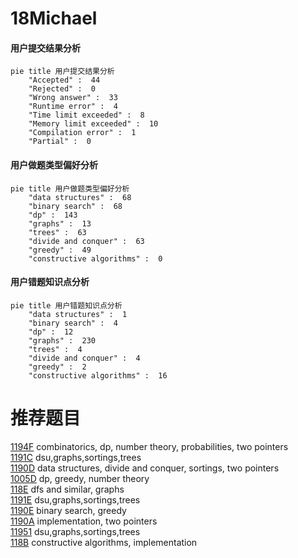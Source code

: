 # 18Michael

<!-- tabs:start -->



#### **用户提交结果分析**

```mermaid
pie title 用户提交结果分析
    "Accepted" :  44
    "Rejected" :  0
    "Wrong answer" :  33
    "Runtime error" :  4
    "Time limit exceeded" :  8
    "Memory limit exceeded" :  10
    "Compilation error" :  1
    "Partial" :  0
```

#### **用户做题类型偏好分析**

```mermaid
pie title 用户做题类型偏好分析
    "data structures" :  68
    "binary search" :  68
    "dp" :  143
    "graphs" :  13
    "trees" :  63
    "divide and conquer" :  63
    "greedy" :  49
    "constructive algorithms" :  0
```
#### **用户错题知识点分析**

```mermaid
pie title 用户错题知识点分析
    "data structures" :  1
    "binary search" :  4
    "dp" :  12
    "graphs" :  230
    "trees" :  4
    "divide and conquer" :  4
    "greedy" :  2
    "constructive algorithms" :  16
```



<!-- tabs:end -->
# 推荐题目
[1194F](https://codeforces.com/contest/1194/problem/F)		combinatorics,
                        dp,
                        number theory,
                        probabilities,
                        two pointers		  
[1191C](https://codeforces.com/contest/1191/problem/C)		dsu,graphs,sortings,trees		  
[1190D](https://codeforces.com/contest/1190/problem/D)		data structures,
                        divide and conquer,
                        sortings,
                        two pointers		  
[1005D](https://codeforces.com/contest/1005/problem/D)		dp,
                        greedy,
                        number theory		  
[118E](https://codeforces.com/contest/118/problem/E)		dfs and similar,
                        graphs		  
[1191E](https://codeforces.com/contest/1191/problem/E)		dsu,graphs,sortings,trees		  
[1190E](https://codeforces.com/contest/1190/problem/E)		binary search,
                        greedy		  
[1190A](https://codeforces.com/contest/1190/problem/A)		implementation,
                        two pointers		  
[11951](https://codeforces.com/contest/1195/problem/1)		dsu,graphs,sortings,trees		  
[118B](https://codeforces.com/contest/118/problem/B)		constructive algorithms,
                        implementation		  
